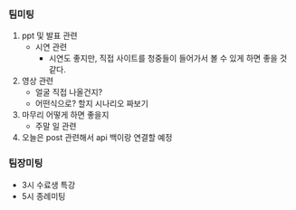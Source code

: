 ### 팀미팅

1. ppt 및 발표 관련
   - 시연 관련
     - 시연도 좋지만, 직접 사이트를 청중들이 들어가서 볼 수 있게 하면 좋을 것 같다.
2. 영상 관련
   - 얼굴 직접 나올건지?
   - 어떤식으로? 할지 시나리오 짜보기
3. 마무리 어떻게 하면 좋을지
   - 주말 일 관련
4. 오늘은 post 관련해서 api 백이랑 연결할 예정

### 팀장미팅

- 3시 수료생 특강
- 5시 종례미팅